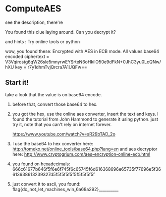 # ComputeAES

see the description, there're 

You found this clue laying around. Can you decrypt it?

and hints : 
Try online tools or python


wow, you found these:
Encrypted with AES in ECB mode. All values base64 encoded
ciphertext = V3Vqirostg6qW26sle5mnyrwEYSrteN6oHkilO50e9dFkN+0JhC3yu0LcQNw/hXU
key = r7y1dhmTvjQrcra7A1UQFw==

## Start it!

take a look that the value is on base64 encode. 

1. before that, convert those base64 to hex.

2. you got the hex, use the online aes converter, insert the text and keys.
   I found the tutorial from John Hammond to generate it using python. just try it, note that you can't rely on internet forever.
    
    https://www.youtube.com/watch?v=sR29bTAD_2o

3. I use the base64 to hex converter here: http://tomeko.net/online_tools/base64.php?lang=en
   and aes decryptor here: http://www.cryptogrium.com/aes-encryption-online-ecb.html
   
4. you found on hexadecimals: 666c61677b646f5f6e6f745f6c65745f6d616368696e65735f77696e5f36613638613239327d5f5f5f5f5f5f5f5f5f5f
5. just convert it to ascii, you found: flag{do_not_let_machines_win_6a68a292}__________
